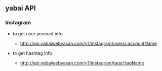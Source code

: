 ## yabai API

### Instagram

- to get user account info
    - http://api.yabaiwebyasan.com/v1/instagram/users/:accountName

- to get hashtag info
    - http://api.yabaiwebyasan.com/v1/instagram/tags/:tagName
